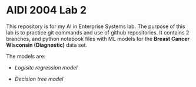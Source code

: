 # AIDI 2004 Lab 2
This repository is for my AI in Enterprise Systems lab. The purpose of this lab is to practice git commands and use of github repositories. It contains 2 branches, and python
notebook files with ML models for the **Breast Cancer Wisconsin (Diagnostic)** data set.

The models are:

* *Logisitc regression model*

* *Decision tree model*
